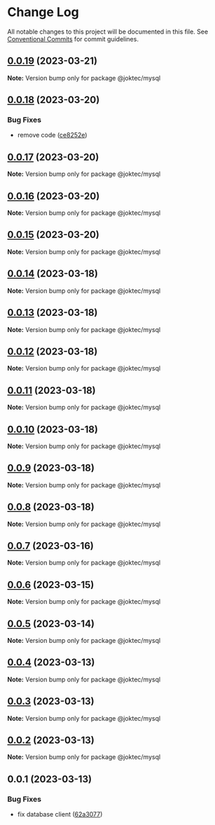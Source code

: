 # Change Log

All notable changes to this project will be documented in this file.
See [Conventional Commits](https://conventionalcommits.org) for commit guidelines.

## [0.0.19](https://github.com/joktec/joktec-monorepo/compare/@joktec/mysql@0.0.18...@joktec/mysql@0.0.19) (2023-03-21)

**Note:** Version bump only for package @joktec/mysql





## [0.0.18](https://github.com/joktec/joktec-monorepo/compare/@joktec/mysql@0.0.17...@joktec/mysql@0.0.18) (2023-03-20)


### Bug Fixes

* remove code ([ce8252e](https://github.com/joktec/joktec-monorepo/commit/ce8252e3357e507895f3b683472c28e82fd60228))





## [0.0.17](https://github.com/joktec/joktec-monorepo/compare/@joktec/mysql@0.0.16...@joktec/mysql@0.0.17) (2023-03-20)

**Note:** Version bump only for package @joktec/mysql





## [0.0.16](https://github.com/joktec/joktec-monorepo/compare/@joktec/mysql@0.0.15...@joktec/mysql@0.0.16) (2023-03-20)

**Note:** Version bump only for package @joktec/mysql





## [0.0.15](https://github.com/joktec/joktec-monorepo/compare/@joktec/mysql@0.0.14...@joktec/mysql@0.0.15) (2023-03-20)

**Note:** Version bump only for package @joktec/mysql





## [0.0.14](https://github.com/joktec/joktec-monorepo/compare/@joktec/mysql@0.0.13...@joktec/mysql@0.0.14) (2023-03-18)

**Note:** Version bump only for package @joktec/mysql





## [0.0.13](https://github.com/joktec/joktec-monorepo/compare/@joktec/mysql@0.0.12...@joktec/mysql@0.0.13) (2023-03-18)

**Note:** Version bump only for package @joktec/mysql





## [0.0.12](https://github.com/joktec/joktec-monorepo/compare/@joktec/mysql@0.0.11...@joktec/mysql@0.0.12) (2023-03-18)

**Note:** Version bump only for package @joktec/mysql





## [0.0.11](https://github.com/joktec/joktec-monorepo/compare/@joktec/mysql@0.0.10...@joktec/mysql@0.0.11) (2023-03-18)

**Note:** Version bump only for package @joktec/mysql





## [0.0.10](https://github.com/joktec/joktec-monorepo/compare/@joktec/mysql@0.0.9...@joktec/mysql@0.0.10) (2023-03-18)

**Note:** Version bump only for package @joktec/mysql





## [0.0.9](https://github.com/joktec/joktec-monorepo/compare/@joktec/mysql@0.0.8...@joktec/mysql@0.0.9) (2023-03-18)

**Note:** Version bump only for package @joktec/mysql





## [0.0.8](https://github.com/joktec/joktec-monorepo/compare/@joktec/mysql@0.0.7...@joktec/mysql@0.0.8) (2023-03-18)

**Note:** Version bump only for package @joktec/mysql





## [0.0.7](https://github.com/joktec/joktec-monorepo/compare/@joktec/mysql@0.0.6...@joktec/mysql@0.0.7) (2023-03-16)

**Note:** Version bump only for package @joktec/mysql





## [0.0.6](https://github.com/joktec/joktec-monorepo/compare/@joktec/mysql@0.0.5...@joktec/mysql@0.0.6) (2023-03-15)

**Note:** Version bump only for package @joktec/mysql





## [0.0.5](https://github.com/joktec/joktec-monorepo/compare/@joktec/mysql@0.0.4...@joktec/mysql@0.0.5) (2023-03-14)

**Note:** Version bump only for package @joktec/mysql





## [0.0.4](https://github.com/joktec/joktec-monorepo/compare/@joktec/mysql@0.0.3...@joktec/mysql@0.0.4) (2023-03-13)

**Note:** Version bump only for package @joktec/mysql





## [0.0.3](https://github.com/joktec/joktec-monorepo/compare/@joktec/mysql@0.0.2...@joktec/mysql@0.0.3) (2023-03-13)

**Note:** Version bump only for package @joktec/mysql





## [0.0.2](https://github.com/joktec/joktec-monorepo/compare/@joktec/mysql@0.0.1...@joktec/mysql@0.0.2) (2023-03-13)

**Note:** Version bump only for package @joktec/mysql





## 0.0.1 (2023-03-13)


### Bug Fixes

* fix database client ([62a3077](https://github.com/joktec/joktec-monorepo/commit/62a3077d88087fa3bf6c5b51e2e88b2a3299e5a1))

